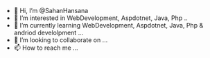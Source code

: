 - 👋 Hi, I’m @SahanHansana
- 👀 I’m interested in WebDevelopment, Aspdotnet, Java, Php ..
- 🌱 I’m currently learning WebDevelopment, Aspdotnet, Java, Php & andriod develolpment ...
- 💞️ I’m looking to collaborate on ...
- 📫 How to reach me ...

<!---
SahanHansana/SahanHansana is a ✨ special ✨ repository because its `README.md` (this file) appears on your GitHub profile.
You can click the Preview link to take a look at your changes.
--->
